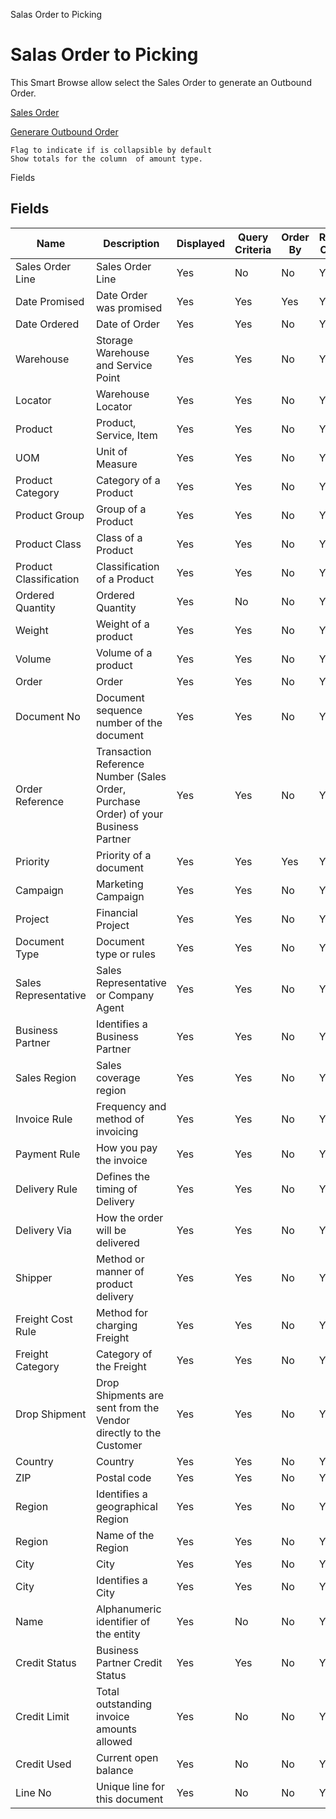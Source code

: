 
Salas Order to Picking
# Salas Order to Picking


This Smart Browse allow select the Sales Order to generate an Outbound Order.

[Sales Order](../../functional-guide/window/window-sales-order.md)

[Generare Outbound Order](../../functional-guide/window/process-wm_inoutbound-generate.md)

```
Flag to indicate if is collapsible by default
Show totals for the column  of amount type.
```
Fields
## Fields




Name                   | Description                                                                         | Displayed | Query Criteria | Order By | Read Only | Mandatory
---------------------- | ----------------------------------------------------------------------------------- | --------- | -------------- | -------- | --------- | ---------
Sales Order Line       | Sales Order Line                                                                    | Yes       | No             | No       | Yes       | Yes      
Date Promised          | Date Order was promised                                                             | Yes       | Yes            | Yes      | Yes       | No       
Date Ordered           | Date of Order                                                                       | Yes       | Yes            | No       | Yes       | No       
Warehouse              | Storage Warehouse and Service Point                                                 | Yes       | Yes            | No       | Yes       | No       
Locator                | Warehouse Locator                                                                   | Yes       | Yes            | No       | Yes       | No       
Product                | Product, Service, Item                                                              | Yes       | Yes            | No       | Yes       | No       
UOM                    | Unit of Measure                                                                     | Yes       | Yes            | No       | Yes       | No       
Product Category       | Category of a Product                                                               | Yes       | Yes            | No       | Yes       | No       
Product Group          | Group of a Product                                                                  | Yes       | Yes            | No       | Yes       | No       
Product Class          | Class of a Product                                                                  | Yes       | Yes            | No       | Yes       | No       
Product Classification | Classification of a Product                                                         | Yes       | Yes            | No       | Yes       | No       
Ordered Quantity       | Ordered Quantity                                                                    | Yes       | No             | No       | Yes       | Yes      
Weight                 | Weight of a product                                                                 | Yes       | Yes            | No       | Yes       | No       
Volume                 | Volume of a product                                                                 | Yes       | Yes            | No       | Yes       | No       
Order                  | Order                                                                               | Yes       | Yes            | No       | Yes       | No       
Document No            | Document sequence number of the document                                            | Yes       | Yes            | No       | Yes       | No       
Order Reference        | Transaction Reference Number (Sales Order, Purchase Order) of your Business Partner | Yes       | Yes            | No       | Yes       | No       
Priority               | Priority of a document                                                              | Yes       | Yes            | Yes      | Yes       | No       
Campaign               | Marketing Campaign                                                                  | Yes       | Yes            | No       | Yes       | No       
Project                | Financial Project                                                                   | Yes       | Yes            | No       | Yes       | No       
Document Type          | Document type or rules                                                              | Yes       | Yes            | No       | Yes       | No       
Sales Representative   | Sales Representative or Company Agent                                               | Yes       | Yes            | No       | Yes       | No       
Business Partner       | Identifies a Business Partner                                                       | Yes       | Yes            | No       | Yes       | No       
Sales Region           | Sales coverage region                                                               | Yes       | Yes            | No       | Yes       | No       
Invoice Rule           | Frequency and method of invoicing                                                   | Yes       | Yes            | No       | Yes       | No       
Payment Rule           | How you pay the invoice                                                             | Yes       | Yes            | No       | Yes       | No       
Delivery Rule          | Defines the timing of Delivery                                                      | Yes       | Yes            | No       | Yes       | No       
Delivery Via           | How the order will be delivered                                                     | Yes       | Yes            | No       | Yes       | No       
Shipper                | Method or manner of product delivery                                                | Yes       | Yes            | No       | Yes       | No       
Freight Cost Rule      | Method for charging Freight                                                         | Yes       | Yes            | No       | Yes       | No       
Freight Category       | Category of the Freight                                                             | Yes       | Yes            | No       | Yes       | No       
Drop Shipment          | Drop Shipments are sent from the Vendor directly to the Customer                    | Yes       | Yes            | No       | Yes       | No       
Country                | Country                                                                             | Yes       | Yes            | No       | Yes       | No       
ZIP                    | Postal code                                                                         | Yes       | Yes            | No       | Yes       | No       
Region                 | Identifies a geographical Region                                                    | Yes       | Yes            | No       | Yes       | No       
Region                 | Name of the Region                                                                  | Yes       | Yes            | No       | Yes       | No       
City                   | City                                                                                | Yes       | Yes            | No       | Yes       | No       
City                   | Identifies a City                                                                   | Yes       | Yes            | No       | Yes       | No       
Name                   | Alphanumeric identifier of the entity                                               | Yes       | No             | No       | Yes       | No       
Credit Status          | Business Partner Credit Status                                                      | Yes       | Yes            | No       | Yes       | No       
Credit Limit           | Total outstanding invoice amounts allowed                                           | Yes       | No             | No       | Yes       | No       
Credit Used            | Current open balance                                                                | Yes       | No             | No       | Yes       | No       
Line No                | Unique line for this document                                                       | Yes       | No             | No       | Yes       | No       
